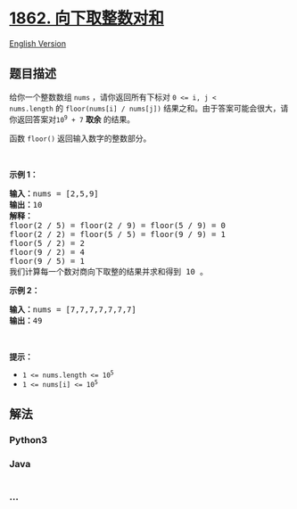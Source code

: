 # [1862. 向下取整数对和](https://leetcode.cn/problems/sum-of-floored-pairs)

[English Version](/solution/1800-1899/1862.Sum%20of%20Floored%20Pairs/README_EN.md)

## 题目描述

<!-- 这里写题目描述 -->

<p>给你一个整数数组 <code>nums</code> ，请你返回所有下标对 <code>0 &lt;= i, j &lt; nums.length</code> 的 <code>floor(nums[i] / nums[j])</code> 结果之和。由于答案可能会很大，请你返回答案对<code>10<sup>9</sup> + 7</code> <strong>取余</strong> 的结果。</p>

<p>函数 <code>floor()</code> 返回输入数字的整数部分。</p>

<p> </p>

<p><strong>示例 1：</strong></p>

<pre><b>输入：</b>nums = [2,5,9]
<b>输出：</b>10
<strong>解释：</strong>
floor(2 / 5) = floor(2 / 9) = floor(5 / 9) = 0
floor(2 / 2) = floor(5 / 5) = floor(9 / 9) = 1
floor(5 / 2) = 2
floor(9 / 2) = 4
floor(9 / 5) = 1
我们计算每一个数对商向下取整的结果并求和得到 10 。
</pre>

<p><strong>示例 2：</strong></p>

<pre><b>输入：</b>nums = [7,7,7,7,7,7,7]
<b>输出：</b>49
</pre>

<p> </p>

<p><strong>提示：</strong></p>

<ul>
	<li><code>1 &lt;= nums.length &lt;= 10<sup>5</sup></code></li>
	<li><code>1 &lt;= nums[i] &lt;= 10<sup>5</sup></code></li>
</ul>

## 解法

<!-- 这里可写通用的实现逻辑 -->

<!-- tabs:start -->

### **Python3**

<!-- 这里可写当前语言的特殊实现逻辑 -->



### **Java**

<!-- 这里可写当前语言的特殊实现逻辑 -->

```java

```

### **...**

```

```


